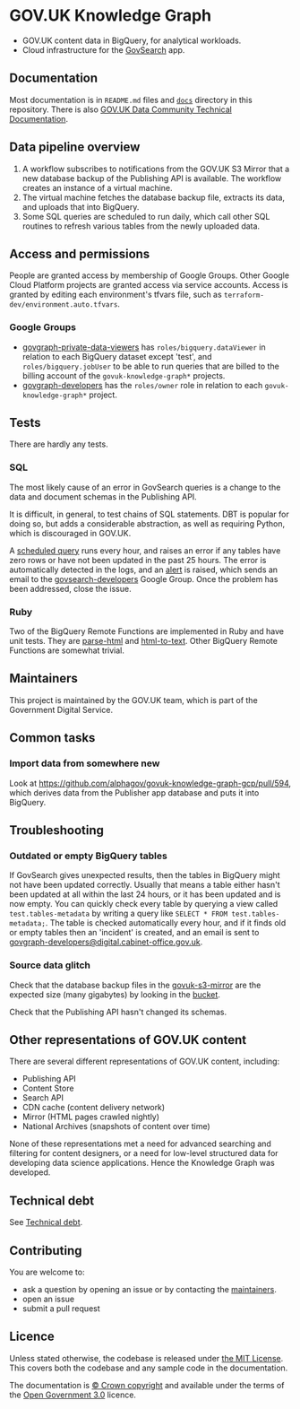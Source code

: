 # GOV.UK Knowledge Graph

* GOV.UK content data in BigQuery, for analytical workloads.
* Cloud infrastructure for the [GovSearch][govsearch] app.

## Documentation

Most documentation is in `README.md` files and [`docs`][docs] directory in this repository.  There is also [GOV.UK Data Community Technical Documentation][data-community-docs].

## Data pipeline overview

1. A workflow subscribes to notifications from the GOV.UK S3 Mirror that a new database backup of the Publishing API is available.  The workflow creates an instance of a virtual machine.
2. The virtual machine fetches the database backup file, extracts its data, and uploads that into BigQuery.
3. Some SQL queries are scheduled to run daily, which call other SQL routines to refresh various tables from the newly uploaded data.

## Access and permissions

People are granted access by membership of Google Groups.  Other Google Cloud Platform projects are granted access via service accounts.  Access is granted by editing each environment's tfvars file, such as `terraform-dev/environment.auto.tfvars`.

### Google Groups

* [govgraph-private-data-viewers](https://groups.google.com/a/digital.cabinet-office.gov.uk/g/govsearch-data-viewers/about) has `roles/bigquery.dataViewer` in relation to each BigQuery dataset except 'test', and `roles/bigquery.jobUser` to be able to run queries that are billed to the billing account of the `govuk-knowledge-graph*` projects.
* [govgraph-developers](https://groups.google.com/a/digital.cabinet-office.gov.uk/g/govsearch-developers/members) has the `roles/owner` role in relation to each `govuk-knowledge-graph*` project.

## Tests

There are hardly any tests.

### SQL

The most likely cause of an error in GovSearch queries is a change to the data and document schemas in the Publishing API.

It is difficult, in general, to test chains of SQL statements.  DBT is popular for doing so, but adds a considerable abstraction, as well as requiring Python, which is discouraged in GOV.UK.

A [scheduled query][scheduled-query] runs every hour, and raises an error if any tables have zero rows or have not been updated in the past 25 hours.  The error is automatically detected in the logs, and an [alert][alert] is raised, which sends an email to the [govsearch-developers][govsearch-developers] Google Group.  Once the problem has been addressed, close the issue.

### Ruby

Two of the BigQuery Remote Functions are implemented in Ruby and have unit tests.  They are [parse-html](./src/cloud-functions/parse-html) and [html-to-text](./docker/html-to-text).  Other BigQuery Remote Functions are somewhat trivial.

## Maintainers

This project is maintained by the GOV.UK team, which is part of the Government Digital Service.

## Common tasks

### Import data from somewhere new

Look at https://github.com/alphagov/govuk-knowledge-graph-gcp/pull/594, which derives data from the Publisher app database and puts it into BigQuery.

## Troubleshooting

### Outdated or empty BigQuery tables

If GovSearch gives unexpected results, then the tables in BigQuery might not have been updated correctly.  Usually that means a table either hasn't been updated at all within the last 24 hours, or it has been updated and is now empty.  You can quickly check every table by querying a view called `test.tables-metadata` by writing a query like `SELECT * FROM test.tables-metadata;`. The table is checked automatically every hour, and if it finds old or empty tables then an 'incident' is created, and an email is sent to govgraph-developers@digital.cabinet-office.gov.uk.

### Source data glitch

Check that the database backup files in the [govuk-s3-mirror][govuk-s3-mirror] are the expected size (many gigabytes) by looking in the [bucket](https://console.cloud.google.com/storage/browser/govuk-s3-mirror_govuk-database-backups?project=govuk-s3-mirror).

Check that the Publishing API hasn't changed its schemas.

## Other representations of GOV.UK content

There are several different representations of GOV.UK content, including:

- Publishing API
- Content Store
- Search API
- CDN cache (content delivery network)
- Mirror (HTML pages crawled nightly)
- National Archives (snapshots of content over time)

None of these representations met a need for advanced searching and filtering for content designers, or a need for low-level structured data for developing data science applications.  Hence the Knowledge Graph was developed.

## Technical debt

See [Technical debt][technical-debt].

## Contributing

You are welcome to:

- ask a question by opening an issue or by contacting the [maintainers](#maintainers).
- open an issue
- submit a pull request

## Licence

Unless stated otherwise, the codebase is released under [the MIT License][mit]. This covers both the codebase and any sample code in the documentation.

The documentation is [© Crown copyright][copyright] and available under the terms of the [Open Government 3.0][ogl] licence.

[copyright]: http://www.nationalarchives.gov.uk/information-management/re-using-public-sector-information/uk-government-licensing-framework/crown-copyright/
[cpto-content-metadata]: https://console.cloud.google.com/welcome?project=cpto-content-metadata
[docs]: docs
[ga4-analytics-352613]: https://console.cloud.google.com/welcome?project=govuk-bigquery-analytics
[govsearch]: https://github.com/alphagov/govuk-knowledge-graph-search
[govuk-s3-mirror]: https://github.com/alphagov/govuk-s3-mirror
[mit]: LICENCE
[ogl]: http://www.nationalarchives.gov.uk/doc/open-government-licence/version/3/
[technical-debt]: docs/technical-debt.md
[scheduled-query]: https://console.cloud.google.com/bigquery/scheduled-queries/locations/europe-west2/configs/646d78e5-0000-2cd4-94b2-94eb2c1b665a/runs?project=govuk-knowledge-graph
[alert]: https://console.cloud.google.com/monitoring/alerting?project=govuk-knowledge-graph
[govsearch-data-viewers]: https://groups.google.com/a/digital.cabinet-office.gov.uk/g/govsearch-data-viewers/about
[govsearch-developers]: https://groups.google.com/a/digital.cabinet-office.gov.uk/g/govsearch-developers/members
[data-community-docs]: https://gds-data-docs-bkbishsofa-nw.a.run.app/engineering/knowledge-graph-pipeline-v2/#advantages-of-the-new-pipeline
[govuk-s3-mirror]: https://github.com/alphagov/govuk-s3-mirror

